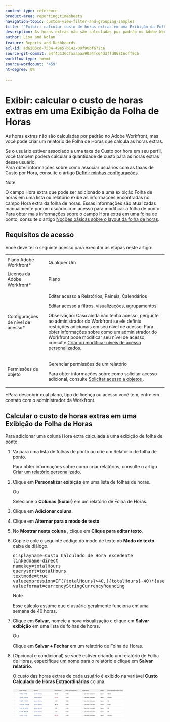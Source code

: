 ```yaml
---
content-type: reference
product-area: reporting;timesheets
navigation-topic: custom-view-filter-and-grouping-samples
title: '"Exibir: calcular custo de horas extras em uma Exibição da Folha de Horas'''
description: As horas extras não são calculadas por padrão no Adobe Workfront, mas você pode criar um relatório de Folha de Horas que calcula as horas extras.
author: Lisa and Nolan
feature: Reports and Dashboards
exl-id: ad6205cd-7534-49e5-b142-09f90bf672ce
source-git-commit: 54f4c136cfaaaaaa90a4fc64d3ffd06816cff9cb
workflow-type: tm+mt
source-wordcount: '459'
ht-degree: 0%

---
```


# Exibir: calcular o custo de horas extras em uma Exibição da Folha de Horas

As horas extras não são calculadas por padrão no Adobe Workfront, mas você pode criar um relatório de Folha de Horas que calcula as horas extras.

Se o usuário estiver associado a uma taxa de Custo por hora em seu perfil, você também poderá calcular a quantidade de custo para as horas extras desse usuário.\
Para obter informações sobre como associar usuários com as taxas de Custo por Hora, consulte o artigo [Definir minhas configurações](../../../workfront-basics/manage-your-account-and-profile/configuring-your-user-profile/configure-my-settings.md).

>[!NOTE]
>
>O campo Hora extra que pode ser adicionado a uma exibição Folha de horas em uma lista ou relatório exibe as informações encontradas no campo Hora extra da folha de horas. Essas informações são atualizadas manualmente por um usuário com acesso para modificar a folha de ponto. Para obter mais informações sobre o campo Hora extra em uma folha de ponto, consulte o artigo [Noções básicas sobre o layout da folha de horas](../../../timesheets/timesheets/timesheet-layout.md).

## Requisitos de acesso

Você deve ter o seguinte acesso para executar as etapas neste artigo:

<table style="table-layout:auto"> 
 <col> 
 <col> 
 <tbody> 
  <tr> 
   <td role="rowheader">Plano Adobe Workfront*</td> 
   <td> <p>Qualquer Um</p> </td> 
  </tr> 
  <tr> 
   <td role="rowheader">Licença da Adobe Workfront*</td> 
   <td> <p>Plano </p> </td> 
  </tr> 
  <tr> 
   <td role="rowheader">Configurações de nível de acesso*</td> 
   <td> <p>Editar acesso a Relatórios, Painéis, Calendários</p> <p>Editar acesso a filtros, visualizações, agrupamentos</p> <p>Observação: Caso ainda não tenha acesso, pergunte ao administrador do Workfront se ele definiu restrições adicionais em seu nível de acesso. Para obter informações sobre como um administrador do Workfront pode modificar seu nível de acesso, consulte <a href="../../../administration-and-setup/add-users/configure-and-grant-access/create-modify-access-levels.md" class="MCXref xref">Criar ou modificar níveis de acesso personalizados</a>.</p> </td> 
  </tr> 
  <tr> 
   <td role="rowheader">Permissões de objeto</td> 
   <td> <p>Gerenciar permissões de um relatório</p> <p>Para obter informações sobre como solicitar acesso adicional, consulte <a href="../../../workfront-basics/grant-and-request-access-to-objects/request-access.md" class="MCXref xref">Solicitar acesso a objetos </a>.</p> </td> 
  </tr> 
 </tbody> 
</table>

&#42;Para descobrir qual plano, tipo de licença ou acesso você tem, entre em contato com o administrador da Workfront.

## Calcular o custo de horas extras em uma Exibição de Folha de Horas

Para adicionar uma coluna Hora extra calculada a uma exibição de folha de ponto:

1. Vá para uma lista de folhas de ponto ou crie um Relatório de folha de ponto.

   Para obter informações sobre como criar relatórios, consulte o artigo [Criar um relatório personalizado](../../../reports-and-dashboards/reports/creating-and-managing-reports/create-custom-report.md).

1. Clique em **Personalizar exibição** em uma lista de folhas de horas.

   Ou

   Selecione o **Colunas (Exibir)** em um relatório de Folha de Horas.

1. Clique em **Adicionar coluna**.
1. Clique em **Alternar para o modo de texto**.
1. No **Mostrar nesta coluna** , clique em **Clique para editar texto**.
1. Copie e cole o seguinte código do modo de texto no **Modo de texto** caixa de diálogo.
   <pre>displayname=Custo Calculado de Hora excedente<br>linkedname=direct<br>namekey=totalHours<br>querysort=totalHours <br>textmode=true<br>valueexpression=IF({totalHours}&gt;40,({totalHours}-40)*{user}.{costPerHour},{totalHours}*{user}.{costPerHour})<br>valueformat=currencyStringCurrencyRounding</pre>

   >[!NOTE]
   >
   >Esse cálculo assume que o usuário geralmente funciona em uma semana de 40 horas.

1. Clique em **Salvar**, nomeie a nova visualização e clique em **Salvar exibição** em uma lista de folhas de horas.

   Ou

   Clique em **Salvar + Fechar** em um relatório de Folha de Horas.

1. (Opcional e condicional) se você estiver criando um relatório de Folha de Horas, especifique um nome para o relatório e clique em **Salvar relatório**.

   O custo das horas extras de cada usuário é exibido na variável **Custo Calculado de Horas Extraordinárias** coluna.

   ![calculated_overtime_cost_in_timesheet_report.png](assets/calculated-overtime-cost-in-timesheet-report-350x92.png)
